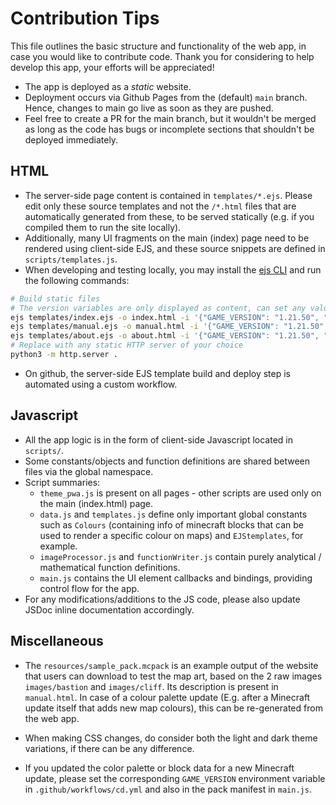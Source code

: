# Contribution Tips

This file outlines the basic structure and functionality of the web app, in case you would like to contribute code. 
Thank you for considering to help develop this app, your efforts will be appreciated!

- The app is deployed as a _static_ website. 
- Deployment occurs via Github Pages from the (default) `main` branch. Hence, changes to main go live as soon as they are pushed.
- Feel free to create a PR for the main branch, but it wouldn't be merged as long as the code has bugs or incomplete sections that shouldn't be deployed immediately.

## HTML
- The server-side page content is contained in `templates/*.ejs`. Please edit only these source templates and not the `/*.html` files that are automatically generated from these, to be served statically (e.g. if you compiled them to run the site locally).
- Additionally, many UI fragments on the main (index) page need to be rendered using client-side EJS, and these source snippets are defined in `scripts/templates.js`.
- When developing and testing locally, you may install the [ejs CLI](https://www.npmjs.com/package/ejs) and run the following commands: 
```bash
# Build static files
# The version variables are only displayed as content, can set any value
ejs templates/index.ejs -o index.html -i '{"GAME_VERSION": "1.21.50", "APP_VERSION": "2.0"}'
ejs templates/manual.ejs -o manual.html -i '{"GAME_VERSION": "1.21.50", "APP_VERSION": "2.0"}'
ejs templates/about.ejs -o about.html -i '{"GAME_VERSION": "1.21.50", "APP_VERSION": "2.0"}'
# Replace with any static HTTP server of your choice
python3 -m http.server .
```
- On github, the server-side EJS template build and deploy step is automated using a custom workflow.

## Javascript
- All the app logic is in the form of client-side Javascript located in `scripts/`.
- Some constants/objects and function definitions are shared between files via the global namespace. 
- Script summaries:
    - `theme_pwa.js` is present on all pages - other scripts are used only on the main (index.html) page.
    - `data.js` and `templates.js` define only important global constants such as `Colours` (containing info of minecraft blocks that can be used to render a specific colour on maps) and `EJStemplates`, for example.
    - `imageProcessor.js` and `functionWriter.js` contain purely analytical / mathematical function definitions.
    - `main.js` contains the UI element callbacks and bindings, providing control flow for the app.
- For any modifications/additions to the JS code, please also update JSDoc inline documentation accordingly.


## Miscellaneous
- The `resources/sample_pack.mcpack` is an example output of the website that users can download to test the map art, based on the 2 raw images `images/bastion` and `images/cliff`. Its description is present in `manual.html`. In case of a colour palette update (E.g. after a Minecraft update itself that adds new map colours), this can be re-generated from the web app.

- When making CSS changes, do consider both the light and dark theme variations, if there can be any difference.

- If you updated the color palette or block data for a new Minecraft update, please set the corresponding `GAME_VERSION` environment variable in `.github/workflows/cd.yml` and also in the pack manifest in `main.js`.
